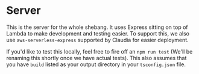# Server
This is the server for the whole shebang.  It uses Express sitting on top of Lambda to make development and testing easier.  To support this, we also use `aws-serverless-express` supported by Claudia for easier deployment.

If you'd like to test this locally, feel free to fire off an `npm run test` (We'll be renaming this shortly once we have actual tests).  This also assumes that you have `build` listed as your output directory in your `tsconfig.json` file.